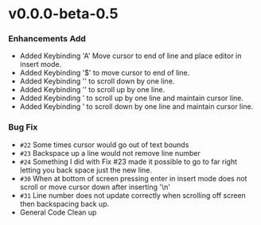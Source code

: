 # v0.0.0-beta-0.5

### Enhancements Add

- Added Keybinding 'A' Move cursor to end of line and place editor in insert mode.
- Added Keybinding '$' to move cursor to end of line.
- Added Keybinding '<C-d>' to scroll down by one line.
- Added Keybinding '<C-u>' to scroll up by one line.
- Added Keybinding '<C-y> to scroll up by one line and maintain cursor line.
- Added Keybinding '<C-e> to scroll down by one line and maintain cursor line.

### Bug Fix

- `#22` Some times cursor would go out of text bounds
- `#23` Backspace up a line would not remove line number
- `#24` Something I did with Fix #23 made it possible to go to far right letting you back space just the new line.
- `#30` When at bottom of screen pressing enter in insert mode does not scroll or move cursor down after inserting '\n'
- `#31` Line number does not update correctly when scrolling off screen then backspacing back up.
- General Code Clean up